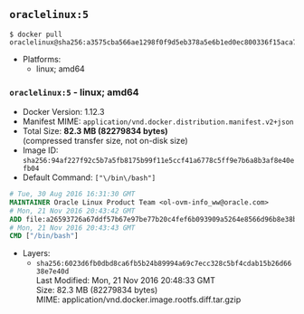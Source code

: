 ## `oraclelinux:5`

```console
$ docker pull oraclelinux@sha256:a3575cba566ae1298f0f9d5eb378a5e6b1ed0ec800336f15aca7d64a02a34052
```

-	Platforms:
	-	linux; amd64

### `oraclelinux:5` - linux; amd64

-	Docker Version: 1.12.3
-	Manifest MIME: `application/vnd.docker.distribution.manifest.v2+json`
-	Total Size: **82.3 MB (82279834 bytes)**  
	(compressed transfer size, not on-disk size)
-	Image ID: `sha256:94af227f92c5b7a5fb8175b99f11e5ccf41a6778c5ff9e7b6a8b3af8e40efb04`
-	Default Command: `["\/bin\/bash"]`

```dockerfile
# Tue, 30 Aug 2016 16:31:30 GMT
MAINTAINER Oracle Linux Product Team <ol-ovm-info_ww@oracle.com>
# Mon, 21 Nov 2016 20:43:42 GMT
ADD file:a26593726a67ddf57b67e97be77b20c4fef6b093909a5264e8566d96b8e38b68 in / 
# Mon, 21 Nov 2016 20:43:43 GMT
CMD ["/bin/bash"]
```

-	Layers:
	-	`sha256:6023d6fb0dbd8ca6fb5b24b89994a69c7ecc328c5bf4cdab15b26d6638e7e40d`  
		Last Modified: Mon, 21 Nov 2016 20:48:33 GMT  
		Size: 82.3 MB (82279834 bytes)  
		MIME: application/vnd.docker.image.rootfs.diff.tar.gzip
